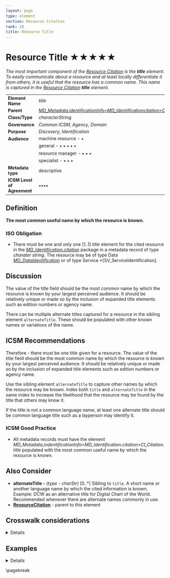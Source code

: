 ```yaml
---
layout: page
type: element
section: Resource Citation
rank: 10
title: Resource Title
---
```

# Resource Title ★★★★★
*The most important component of the [Resource Citation](./class-CI_Citation) is the **title** element. To easily communicate about a resource and at least locally differentiate it from others, it is useful that the resource has a common name. This name is captured in the [Resource Citation](./ResourceCitation) **title** element.*

| | |
| --- | --- |
| **Element Name** | *title* |
| **Parent** | *[MD_Metadata.identificationInfo>MD_Identificationcitation>CI_Citation](./ResourceCitation)* |
| **Class/Type** | *characterString* |
| **Governance** | *Common ICSM, Agency, Domain* |
| **Purpose** | *Discovery, Identification* |
| **Audience** | machine resource - ⭑ |
| | general - ⭑ ⭑ ⭑ ⭑ ⭑ |
| | resource manager - ⭑ ⭑ ⭑ |
| | specialist - ⭑ ⭑ ⭑ |
| **Metadata type** | *descriptive* |
| **ICSM Level of Agreement** | ⭑⭑⭑⭑ |

## Definition
**The most common useful name by which the resource is known.**

### ISO Obligation

- There must be one and only one [1..1] *title* element for the cited resource in the *[MD_Identification.citation](./ResourceCitation)* package in a metadata record of type *charater string*. The resource may be of type Data *[MD_DataIdentification](./class-MD_DataIdentification)* or of type Service *[SV_ServiceIdentification].

## Discussion

The value of the title field should be the most common name by which the resource is known by your largest perceived audience. It should be relatively unique or made so by the inclusion of expanded title elements such as edition numbers or agency name.

There can be multiple alternate titles captured for a resource in the sibling element `alternateTitle`. These should be populated with other known names or variations of the name.

## ICSM Recommendations

Therefore - there must be one title given for a resource. The value of the title field should be the most common name by which the resource is known by your largest perceived audience. It should be relatively unique or made so by the inclusion of expanded title elements such as edition numbers or agency name.

Use the sibling element `alternateTitle` to capture other names by which the resource may be known. Index both `title` and `alternateTitle` in the same index to increase the likelihood that the resource may be found by the title that others may know it.

If the title is not a common language name, at least one alternate title should be common language title such as a layperson may identify it.

### ICSM Good Practice

- All metadata records must have the element *MD_Metadata,indentificationInfo>MD_Identification.citation>CI_Citation.title* populated with the most common useful name by which the resource is known.

## Also Consider

- **alternateTitle -** *(type - charStr)* [0..\*] Sibling to `title`. A short name or another language name by which the cited information is known. Example: DCW as an alternative title for Digital Chart of the World. Recommended whenever there are alternate names commonly in use.
- **[ResourceCitation](./ResourceCitation)** - parent to this element

## Crosswalk considerations

<details>

### Dublin core / CKAN / data.gov.au

Maps to `title`

### DCAT

Maps to `dct.title`

### RIF-CS

Maps to `Title`

</details>

## Examples

<details>

### Example Current Use

#### ABARES
"2.5M Topographical Series 1998 MAPDATA TOPO_2.5M Scale 1:2.5 Million"

#### GA
“Geomorphic features of the Antarctic and Southern Ocean 2012"

#### Data.govt.au
Location of Medicare Offices

### XML
```
<mdb:MD_Metadata>
....
  <mdb:identificationInfo>
   <mri:MD_DataIdentification>
     <mri:citation>
      <cit:CI_Citation>
        <cit:title>
         <gco:CharacterString>OpenWork geographical data<
         /gco:CharacterString>
        </cit:title>
        <cit:alternateTitle>
         <gco:CharacterString>geodata by OpenWork</gco:CharacterString>
        </cit:alternateTitle>
        ....
      </cit:CI_Citation>
     </mri:citation>
     ....
   </mri:MD_DataIdentification>
  </mdb:identificationInfo>
....
</mdb:MD_Metadata>
```

\pagebreak

### UML diagrams
Recommended elements highlighted in yellow

![title](../images/ResourceTitle.png)

</details>

\pagebreak
